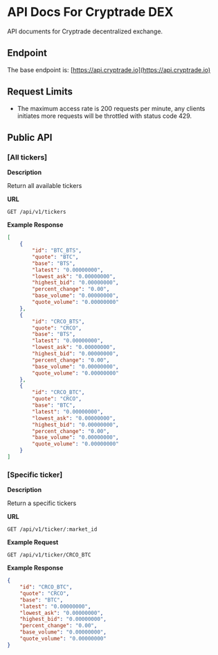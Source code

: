 # API Docs For Cryptrade DEX

API documents for Cryptrade decentralized exchange.

## Endpoint
The base endpoint is: [https://api.cryptrade.io](https://api.cryptrade.io)

## Request Limits
* The maximum access rate is 200 requests per minute, any clients initiates more requests will be throttled with status code 429.

## Public API

### [All tickers]

**Description**

Return all available tickers

**URL**
```
GET /api/v1/tickers
```

**Example Response**
```json
[
    {
        "id": "BTC_BTS",
        "quote": "BTC",
        "base": "BTS",
        "latest": "0.00000000",
        "lowest_ask": "0.00000000",
        "highest_bid": "0.00000000",
        "percent_change": "0.00",
        "base_volume": "0.00000000",
        "quote_volume": "0.00000000"
    },
    {
        "id": "CRCO_BTS",
        "quote": "CRCO",
        "base": "BTS",
        "latest": "0.00000000",
        "lowest_ask": "0.00000000",
        "highest_bid": "0.00000000",
        "percent_change": "0.00",
        "base_volume": "0.00000000",
        "quote_volume": "0.00000000"
    },
    {
        "id": "CRCO_BTC",
        "quote": "CRCO",
        "base": "BTC",
        "latest": "0.00000000",
        "lowest_ask": "0.00000000",
        "highest_bid": "0.00000000",
        "percent_change": "0.00",
        "base_volume": "0.00000000",
        "quote_volume": "0.00000000"
    }
]
```

### [Specific ticker]

**Description**

Return a specific tickers

**URL**
```
GET /api/v1/ticker/:market_id
```

**Example Request**
```
GET /api/v1/ticker/CRCO_BTC
```

**Example Response**
```json
{
    "id": "CRCO_BTC",
    "quote": "CRCO",
    "base": "BTC",
    "latest": "0.00000000",
    "lowest_ask": "0.00000000",
    "highest_bid": "0.00000000",
    "percent_change": "0.00",
    "base_volume": "0.00000000",
    "quote_volume": "0.00000000"
}
```

